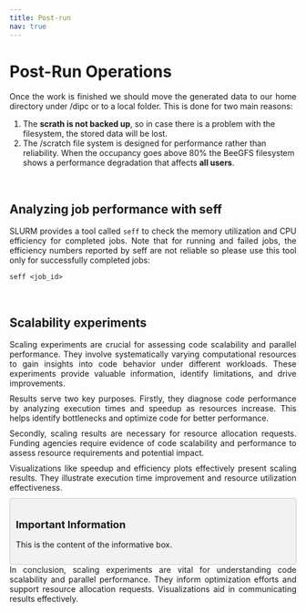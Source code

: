 ```yaml
---
title: Post-run
nav: true
---
```


<style>
.text {
  margin-bottom: 10px;
}
</style>

# Post-Run Operations

<div align="justify" class="text">
Once the work is finished we should move the generated data to our home directory under /dipc or to a local folder. This is done for two main reasons:</div>


1. The **scrath is not backed up**, so in case there is a problem with the filesystem, the stored data will be lost.
2. The /scratch file system is designed for performance rather than reliability. When the occupancy goes above 80% the BeeGFS filesystem shows a performance degradation that affects **all users**.

<br> <!-- Blank line -->
## Analyzing job performance with seff

<div align="justify" class="text">
SLURM provides a tool called <code>seff</code> to check the memory utilization and CPU efficiency for completed jobs. Note that for running and failed jobs, the efficiency numbers reported by seff are not reliable so please use this tool only for successfully completed jobs:</div>

```
seff <job_id>
```

<br> <!-- Blank line -->
## Scalability experiments

<div align="justify" class="text">
Scaling experiments are crucial for assessing code scalability and parallel performance. They involve systematically varying computational resources to gain insights into code behavior under different workloads. These experiments provide valuable information, identify limitations, and drive improvements.
</div>

<div align="justify" class="text">
Results serve two key purposes. Firstly, they diagnose code performance by analyzing execution times and speedup as resources increase. This helps identify bottlenecks and optimize code for better performance.
</div>

<div align="justify" class="text">
Secondly, scaling results are necessary for resource allocation requests. Funding agencies require evidence of code scalability and performance to assess resource requirements and potential impact.
</div>

<div align="justify" class="text">
Visualizations like speedup and efficiency plots effectively present scaling results. They illustrate execution time improvement and resource utilization effectiveness.
</div>

<style>
  .info-box {
    background-color: #f2f2f2;
    padding: 10px;
    border: 1px solid #ccc;
    border-radius: 4px;
  }
  
  .info-box h3 {
    font-size: 18px;
    margin-bottom: 10px;
  }
  
  .info-box p {
    font-size: 14px;
    line-height: 1.5;
  }
</style>

<div class="info-box">
  <h3>Important Information</h3>
  <p>This is the content of the informative box.</p>
</div>



<div align="justify" class="text">
In conclusion, scaling experiments are vital for understanding code scalability and parallel performance. They inform optimization efforts and support resource allocation requests. Visualizations aid in communicating results effectively.
</div>

